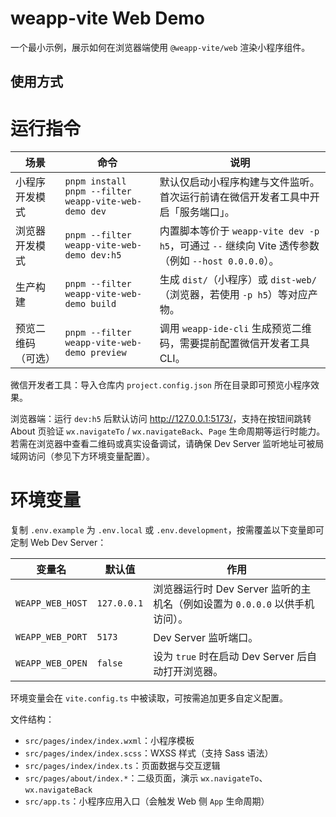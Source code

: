 # weapp-vite Web Demo

一个最小示例，展示如何在浏览器端使用 `@weapp-vite/web` 渲染小程序组件。

## 使用方式

# 运行指令

| 场景 | 命令 | 说明 |
| --- | --- | --- |
| 小程序开发模式 | `pnpm install`<br/>`pnpm --filter weapp-vite-web-demo dev` | 默认仅启动小程序构建与文件监听。首次运行前请在微信开发者工具中开启「服务端口」。 |
| 浏览器开发模式 | `pnpm --filter weapp-vite-web-demo dev:h5` | 内置脚本等价于 `weapp-vite dev -p h5`，可通过 `--` 继续向 Vite 透传参数（例如 `--host 0.0.0.0`）。 |
| 生产构建 | `pnpm --filter weapp-vite-web-demo build` | 生成 `dist/`（小程序）或 `dist-web/`（浏览器，若使用 `-p h5`）等对应产物。 |
| 预览二维码（可选） | `pnpm --filter weapp-vite-web-demo preview` | 调用 `weapp-ide-cli` 生成预览二维码，需要提前配置微信开发者工具 CLI。 |

微信开发者工具：导入仓库内 `project.config.json` 所在目录即可预览小程序效果。

浏览器端：运行 `dev:h5` 后默认访问 <http://127.0.0.1:5173/>，支持在按钮间跳转 About 页验证 `wx.navigateTo` / `wx.navigateBack`、`Page` 生命周期等运行时能力。若需在浏览器中查看二维码或真实设备调试，请确保 Dev Server 监听地址可被局域网访问（参见下方环境变量配置）。

# 环境变量

复制 `.env.example` 为 `.env.local` 或 `.env.development`，按需覆盖以下变量即可定制 Web Dev Server：

| 变量名 | 默认值 | 作用 |
| --- | --- | --- |
| `WEAPP_WEB_HOST` | `127.0.0.1` | 浏览器运行时 Dev Server 监听的主机名（例如设置为 `0.0.0.0` 以供手机访问）。 |
| `WEAPP_WEB_PORT` | `5173` | Dev Server 监听端口。 |
| `WEAPP_WEB_OPEN` | `false` | 设为 `true` 时在启动 Dev Server 后自动打开浏览器。 |

环境变量会在 `vite.config.ts` 中被读取，可按需追加更多自定义配置。

文件结构：

- `src/pages/index/index.wxml`：小程序模板
- `src/pages/index/index.scss`：WXSS 样式（支持 Sass 语法）
- `src/pages/index/index.ts`：页面数据与交互逻辑
- `src/pages/about/index.*`：二级页面，演示 `wx.navigateTo`、`wx.navigateBack`
- `src/app.ts`：小程序应用入口（会触发 Web 侧 `App` 生命周期）
